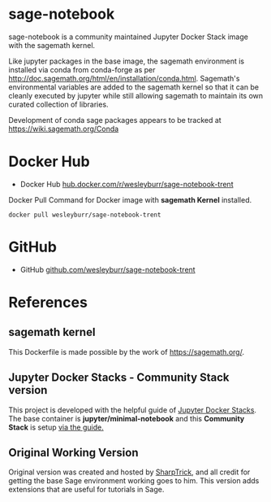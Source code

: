 # sage-notebook 
sage-notebook is a community maintained Jupyter Docker Stack image with the sagemath kernel.

Like jupyter packages in the base image, the sagemath environment is installed via conda from conda-forge as per http://doc.sagemath.org/html/en/installation/conda.html. Sagemath's environmental variables are added to the sagemath kernel so that it can be cleanly executed by jupyter while still allowing sagemath to maintain its own curated collection of libraries.

Development of conda sage packages appears to be tracked at https://wiki.sagemath.org/Conda

# Docker Hub
* Docker Hub [hub.docker.com/r/wesleyburr/sage-notebook-trent](https://hub.docker.com/r/wesleyburr/sage-notebook-trent)

Docker Pull Command for Docker image with **sagemath Kernel** installed.
```
docker pull wesleyburr/sage-notebook-trent
```

# GitHub
* GitHub [github.com/wesleyburr/sage-notebook-trent](https://github.com/wesleyburr/sage-notebook-trent)

# References
## sagemath kernel
This Dockerfile is made possible by the work of https://sagemath.org/.

## Jupyter Docker Stacks - Community Stack version
This project is developed with the helpful guide of [Jupyter Docker Stacks](https://jupyter-docker-stacks.readthedocs.io/en/latest/). The base container is **jupyter/minimal-notebook** and this **Community Stack** is setup [via the guide.](https://jupyter-docker-stacks.readthedocs.io/en/latest/contributing/stacks.html)

## Original Working Version
Original version was created and hosted by [SharpTrick](github.com/sharpTrick/sage-notebook), and all credit for getting the base Sage environment working goes to him. This
version adds extensions that are useful for tutorials in Sage.
